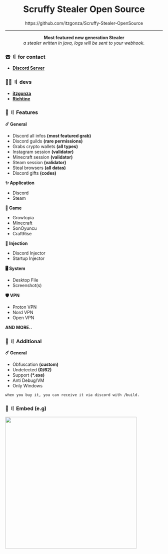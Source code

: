 <div align="center">
  <h1>Scruffy Stealer Open Source</h1>
  <p>https://github.com/itzgonza/Scruffy-Stealer-OpenSource</p>
</div>

---

<p align="center">
  <b>Most featured new generation Stealer</b> <br>
  <i>a stealer written in java, logs will be sent to your webhook.</i>
</p>

### ☎ 〢 for contact
 - **[Discord Server](https://discord.gg/525tjkGPPB)**

### 👨‍💻 〢 devs
 - **[itzgonza](https://github.com/itzgonza)**
 - **[Richtine](https://github.com/Richtine)**

### 🔱 〢 Features
**☄️ General**
- Discord all infos **(most featured grab)**
- Discord guilds **(rare permissions)**
- Grabs crypto wallets **(all types)**
- Instagram session **(validator)**
- Minecraft session **(validator)**
- Steam session **(validator)**
- Steal browsers **(all datas)**
- Discord gifts **(codes)**

**✨ Application**
- Discord
- Steam

**🎲 Game**
- Growtopia
- Minecraft
- SonOyuncu
- CraftRise

**💉 Injection**
- Discord Injector
- Startup Injector

**🖥️ System**
- Desktop File
- Screenshot(s)

**🛡️ VPN**
- Proton VPN
- Nord VPN
- Open VPN

**AND MORE..**

### 🤞 〢 Additional
**☄️ General**
- Obfuscation **(custom)**
- Undetected **(0/62)**
- Support **(*.exe)**
- Anti Debug/VM
- Only Windows

`when you buy it, you can receive it via discord with /build.`

### 🧫 〢 Embed (e.g)
<p align="left"> <img src="https://camo.githubusercontent.com/21890987f65708e6bd01edd6eb1ebdb8f2df63dc1a28860a852f9a85e888e350/68747470733a2f2f692e696d6775722e636f6d2f56447852456f452e706e67"width="420"> <br> </p>
